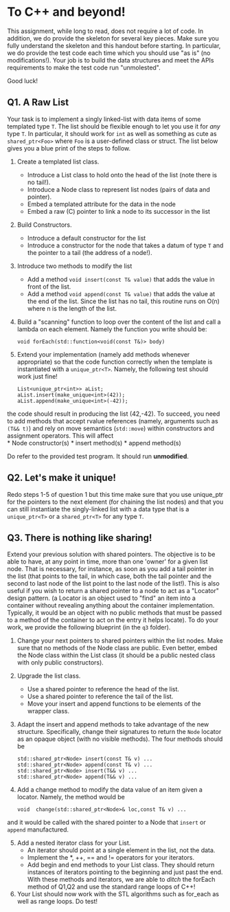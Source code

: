 # To C++ and beyond!

This assignment, while long to read, does not require a lot of
code. In addition, we do provide the skeleton for several key
pieces. Make sure you fully understand the skeleton and this handout
before starting. In particular, we do provide the test code each time
which you should use "as is" (no modifications!). Your job is to build
the data structures and meet the APIs requirements to make the test
code run "unmolested".

Good luck!

## Q1. A Raw List

Your task is to implement a singly linked-list with data items of some
templated type ```T```. The list should be flexible enough to let you
use it for *any* type ```T```. In particular, it should work for
```int``` as well as something as cute as  
```shared_ptr<Foo>``` where ```Foo``` is a user-defined class or
struct. The list below gives you a blue print of the steps to follow.  

1.  Create a templated list class.
	* Introduce a List class to hold onto the head of the list (note
      there is no tail!). 
	* Introduce a Node class to represent list nodes (pairs of data
      and pointer).  
	* Embed a templated attribute for the data in the node 
	* Embed a raw (C) pointer to link a node to its successor in the list
2.  Build Constructors.
	* Introduce a default constructor for the list
	* Introduce a constructor for the node that takes a datum of type
	```T``` and the pointer to a tail (the address of a node!).  
3. Introduce two methods to modify the list
	* Add a method ```void insert(const T& value)``` that adds the
      value in front of the list. 
	* Add a method ```void append(const T& value)``` that adds the
      value at the end of the list. Since the list has no tail, this
      routine runs on O(n) where n is the length of the list.  
4.  Build a "scanning" function to loop over the content of the list
      and call a lambda on each element. Namely the function you write
      should be:  

        void forEach(std::function<void(const T&)> body)

5.  Extend your implementation (namely add methods whenever
    appropriate) so that the code function correctly when the template
    is instantiated with a ```unique_ptr<T>```. Namely, the following
    test should work just fine! 

        List<unique_ptr<int>> aList;
        aList.insert(make_unique<int>(42));
        aList.append(make_unique<int>(-42));
   the code should result in producing the list (42,-42). To succeed,
      you need to add methods that accept rvalue references (namely,
      arguments such as ```(T&& t)```) and rely on move semantics
      (```std::move```) within constructors and assignment
      operators. This will affect  
	* Node constructor(s)
	* insert method(s)
	* append method(s)
	
Do refer to the provided test program. It should run **unmodified**.


## Q2. Let's make it unique!

Redo steps 1-5 of question 1 but this time make sure that you use
unique_ptr for the pointers to the next element (for chaining
the list nodes) and that you can still instantiate the singly-linked
list with a data type that is a ```unique_ptr<T>``` or a
```shared_ptr<T>``` for any type ```T```.
	
## Q3. There is nothing like sharing!
	
Extend your previous solution  with shared pointers. The objective is
to be able to have, at any point in time, more than one 'owner' for a
given list node. That is necessary, for instance, as soon as you add a
tail pointer in the list (that points to the tail, in which case, both
the tail pointer and the second to last node of the list point to the
last node of the list!). This is also useful if you wish to return a
shared pointer to a node to act as a "Locator" design pattern. (a
Locator is an object used to "find" an item into a container without
revealing anything about the container implementation. Typically, it
would be an object with no public methods that must be passed to a
method of the container to act on the entry it helps locate). To do
your work, we provide the following blueprint (in the ```q3```
folder).  

1.  Change your next pointers to shared pointers within the list
nodes. Make sure that no methods of the Node class are public. Even
better, embed the Node class within the List class (it should be a
public nested class with only public constructors).  
2.  Upgrade the list class.
	* Use a shared pointer to reference the head of the list.
	* Use a shared pointer to reference the tail of the list.
	* Move your insert and append functions to be elements of the wrapper class.
3.  Adapt the insert and append methods to take advantage of the new
structure. Specifically, change their signatures to return the
```Node``` locator as an opaque object (with no visible methods). The
four methods should be

        std::shared_ptr<Node> insert(const T& v) ...
        std::shared_ptr<Node> append(const T& v) ...
        std::shared_ptr<Node> insert(T&& v) ...
        std::shared_ptr<Node> append(T&& v) ...

4.  Add a change method to modify the data value of an item given a
locator. Namely, the method would be 

        void  change(std::shared_ptr<Node>& loc,const T& v) ...
        
and it would be called with the shared pointer to a Node that
```insert``` or ```append``` manufactured.  

5.  Add a nested iterator class for your List.
	* An iterator should point at a single element in the list, not the data.
	* Implement the *, ++, == and != operators for your iterators.
	* Add begin and end methods to your List class. They should return
      instances of iterators pointing to the beginning and just past
      the end. With these methods and iterators, we are able to
      *ditch* the forEach method of Q1,Q2 and use the standard range
      loops of C++! 
6.  Your List should now work with the STL algorithms such as for_each
    as well as range loops. Do test! 
	
